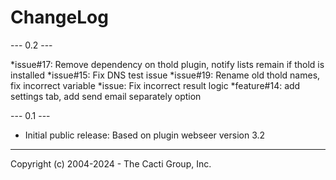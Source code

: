 # ChangeLog

--- 0.2 ---

*issue#17: Remove dependency on thold plugin, notify lists remain if thold is installed 
*issue#15: Fix DNS test issue
*issue#19: Rename old thold names, fix incorrect variable
*issue: Fix incorrect result logic
*feature#14: add settings tab, add send email separately option

--- 0.1 ---

* Initial public release: Based on plugin webseer version 3.2

-----------------------------------------------
Copyright (c) 2004-2024 - The Cacti Group, Inc.

